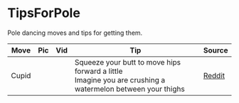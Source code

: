 # TipsForPole
Pole dancing moves and tips for getting them.

| Move | Pic | Vid | Tip | Source |
| - | - | - | - | - | 
| Cupid      |        |   |  Squeeze your butt to move hips forward a little <br/> Imagine you are crushing a watermelon between your thighs | [Reddit](https://www.reddit.com/r/poledancing/comments/142zwd4/my_cupid_sorta_how_do_i_hold_this/jn83beu/?context=3) |

